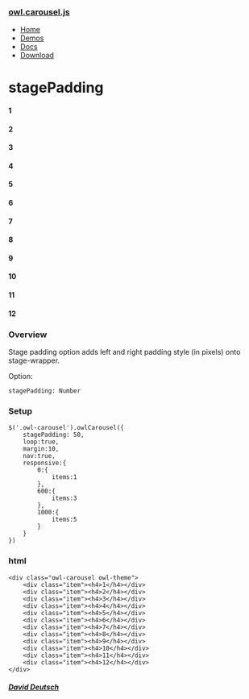 ### [owl.carousel.js](/OwlCarousel2/)

<span id="toggle-nav" class="right"> </span>

-   [Home](/OwlCarousel2/index.html)
-   [Demos](/OwlCarousel2/demos/demos.html)
-   [Docs](/OwlCarousel2/docs/started-welcome.html)
-   [Download](https://github.com/OwlCarousel2/OwlCarousel2/archive/2.3.4.zip) <span class="download"></span>

stagePadding
============

#### 1

#### 2

#### 3

#### 4

#### 5

#### 6

#### 7

#### 8

#### 9

#### 10

#### 11

#### 12

### Overview

Stage padding option adds left and right padding style (in pixels) onto stage-wrapper.

Option:

    stagePadding: Number

### Setup

    $('.owl-carousel').owlCarousel({
        stagePadding: 50,
        loop:true,
        margin:10,
        nav:true,
        responsive:{
            0:{
                items:1
            },
            600:{
                items:3
            },
            1000:{
                items:5
            }
        }
    })

### html

    <div class="owl-carousel owl-theme">
        <div class="item"><h4>1</h4></div>
        <div class="item"><h4>2</h4></div>
        <div class="item"><h4>3</h4></div>
        <div class="item"><h4>4</h4></div>
        <div class="item"><h4>5</h4></div>
        <div class="item"><h4>6</h4></div>
        <div class="item"><h4>7</h4></div>
        <div class="item"><h4>8</h4></div>
        <div class="item"><h4>9</h4></div>
        <div class="item"><h4>10</h4></div>
        <div class="item"><h4>11</h4></div>
        <div class="item"><h4>12</h4></div>
    </div>

##### [David Deutsch](/OwlCarousel2/docs/support-contact.html) <a href="https://twitter.com/share?url=https://github.com/OwlCarousel2/OwlCarousel2&amp;text=Owl%20Carousel%20-%20This%20is%20so%20awesome!%20" id="custom-tweet-button"></a>
